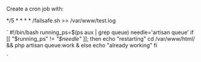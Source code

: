 Create a cron job with:

*/5 * * * * <path to scrip>/failsafe.sh >> /var/www/test.log

`
#!/bin/bash
running_ps=$(ps aux | grep queue)
needle='artisan queue'
if [[ "$running_ps" != *"$needle"* ]]; then
	echo "restarting"
	cd /var/www/html/<path to project> && php artisan queue:work &
else
	echo "already working"
fi


`
